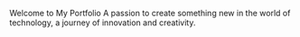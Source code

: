 Welcome to My Portfolio
A passion to create something new in the world of technology, a journey of innovation and creativity.
